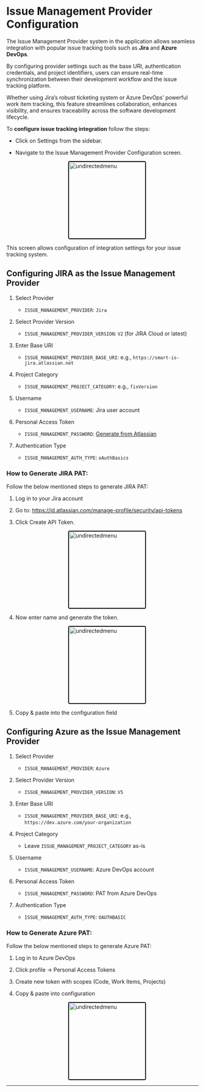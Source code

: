 # Issue Management Provider Configuration
 
 The Issue Management Provider system in the application allows seamless integration with popular issue tracking tools such as **Jira** and **Azure DevOps**. 
 
By configuring provider settings such as the base URI, authentication credentials, and project identifiers, users can ensure real-time synchronization between their development workflow and the issue tracking platform. 

Whether using Jira’s robust ticketing system or Azure DevOps’ powerful work item tracking, this feature streamlines collaboration, enhances visibility, and ensures traceability across the software development lifecycle.
 

To **configure issue tracking integration** follow the steps:
 
- Click on Settings from the sidebar.
- Navigate to the Issue Management Provider Configuration screen.
 
  <div style="text-align: left;">
      <img src="./assets/issue.png"
       alt="undirectedmenu"
       style="height: 200px; margin: auto; display: block; cursor: zoom-in;
              border: 2px solid #000000; border-radius: 4px;"
       onclick="this.style.height='400px'; this.style.cursor='zoom-out';"
       ondblclick="this.style.height='200px'; this.style.cursor='zoom-in';">
      </div>


This screen allows configuration of integration settings for your issue tracking system.
 
 
## Configuring JIRA as the Issue Management Provider
 
1. Select Provider  
   - `ISSUE_MANAGEMENT_PROVIDER`: `Jira`
 
2. Select Provider Version  
   - `ISSUE_MANAGEMENT_PROVIDER_VERSION`: `V2` (for JIRA Cloud or latest)
 
3. Enter Base URI  
   - `ISSUE_MANAGEMENT_PROVIDER_BASE_URI`: e.g., `https://smart-is-jira.atlassian.net`
 
4. Project Category  
   - `ISSUE_MANAGEMENT_PROJECT_CATEGORY`: e.g., `fixVersion`
 
5. Username  
   - `ISSUE_MANAGEMENT_USERNAME`: Jira user account
 
6. Personal Access Token  
   - `ISSUE_MANAGEMENT_PASSWORD`: [Generate from Atlassian](https://id.atlassian.com/manage-profile/security/api-tokens)

 
7. Authentication Type  
   - `ISSUE_MANAGEMENT_AUTH_TYPE`: `oAuthBasics`
 
### How to Generate JIRA PAT:

Follow the below mentioned steps to generate JIRA PAT:
1. Log in to your Jira account
2. Go to: https://id.atlassian.com/manage-profile/security/api-tokens
3. Click Create API Token.

    <div style="text-align: left;">
      <img src="./assets/token1.png"
       alt="undirectedmenu"
       style="height: 200px; margin: auto; display: block; cursor: zoom-in;
              border: 2px solid #000000; border-radius: 4px;"
       onclick="this.style.height='400px'; this.style.cursor='zoom-out';"
       ondblclick="this.style.height='200px'; this.style.cursor='zoom-in';">
      </div>

4. Now enter name and generate the token.
    <div style="text-align: left;">
      <img src="./assets/token2.png"
       alt="undirectedmenu"
       style="height: 200px; margin: auto; display: block; cursor: zoom-in;
              border: 2px solid #000000; border-radius: 4px;"
       onclick="this.style.height='400px'; this.style.cursor='zoom-out';"
       ondblclick="this.style.height='200px'; this.style.cursor='zoom-in';">
      </div>
4. Copy & paste into the configuration field
 
 
## Configuring Azure as the Issue Management Provider
 
1. Select Provider  
   - `ISSUE_MANAGEMENT_PROVIDER`: `Azure`
 
2. Select Provider Version  
   - `ISSUE_MANAGEMENT_PROVIDER_VERSION`: `V5`
 
3. Enter Base URI  
   - `ISSUE_MANAGEMENT_PROVIDER_BASE_URI`: e.g., `https://dev.azure.com/your-organization`
 
4. Project Category  
   - Leave `ISSUE_MANAGEMENT_PROJECT_CATEGORY` as-is
 
5. Username  
   - `ISSUE_MANAGEMENT_USERNAME`: Azure DevOps account
 
6. Personal Access Token  
   - `ISSUE_MANAGEMENT_PASSWORD`: PAT from Azure DevOps
 
7. Authentication Type  
   - `ISSUE_MANAGEMENT_AUTH_TYPE`: `OAUTHBASIC`
 
### How to Generate Azure PAT:

Follow the below mentioned steps to generate Azure PAT:
 
1.  Log in to Azure DevOps
2. Click profile → Personal Access Tokens
3. Create new token with scopes (Code, Work Items, Projects)
4. Copy & paste into configuration

    <div style="text-align: left;">
      <img src="./assets/previewfeature.png"
       alt="undirectedmenu"
       style="height: 200px; margin: auto; display: block; cursor: zoom-in;
              border: 2px solid #000000; border-radius: 4px;"
       onclick="this.style.height='400px'; this.style.cursor='zoom-out';"
       ondblclick="this.style.height='200px'; this.style.cursor='zoom-in';">
      </div>

---

<br>